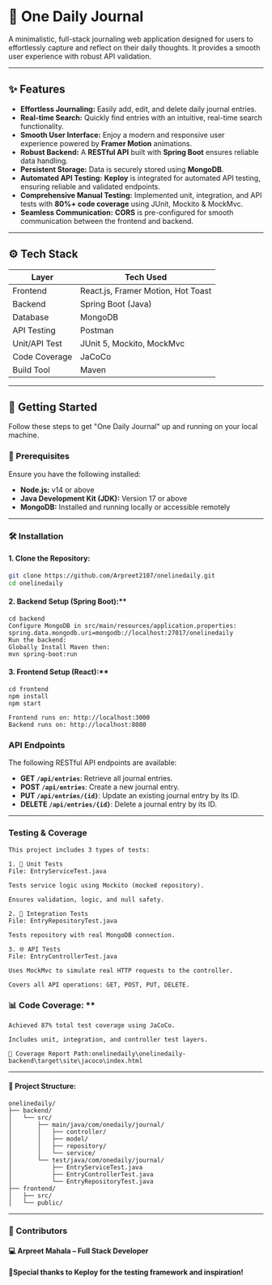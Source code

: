 # 📝 One Daily Journal

A minimalistic, full-stack journaling web application designed for users to effortlessly capture and reflect on their daily thoughts. It provides a smooth user experience with robust API validation.

---

## ✨ Features

* **Effortless Journaling:** Easily add, edit, and delete daily journal entries.
* **Real-time Search:** Quickly find entries with an intuitive, real-time search functionality.
* **Smooth User Interface:** Enjoy a modern and responsive user experience powered by **Framer Motion** animations.
* **Robust Backend:** A **RESTful API** built with **Spring Boot** ensures reliable data handling.
* **Persistent Storage:** Data is securely stored using **MongoDB**.
* **Automated API Testing:** **Keploy** is integrated for automated API testing, ensuring reliable and validated endpoints.
* **Comprehensive Manual Testing:** Implemented unit, integration, and API tests with **80%+ code coverage** using JUnit, Mockito & MockMvc.
* **Seamless Communication:** **CORS** is pre-configured for smooth communication between the frontend and backend.

---

## ⚙️ Tech Stack

| Layer | Tech Used |
|--------------|----------------------------------|
| Frontend | React.js, Framer Motion, Hot Toast |
| Backend | Spring Boot (Java) |
| Database | MongoDB |
| API Testing | Postman |
| Unit/API Test| JUnit 5, Mockito, MockMvc |
| Code Coverage| JaCoCo |
| Build Tool | Maven |

---

## 🚀 Getting Started

Follow these steps to get "One Daily Journal" up and running on your local machine.

### 🔧 Prerequisites

Ensure you have the following installed:

- **Node.js:** v14 or above
- **Java Development Kit (JDK):** Version 17 or above
- **MongoDB:** Installed and running locally or accessible remotely

---

### 🛠️ Installation

#### 1. **Clone the Repository:**

```bash
git clone https://github.com/Arpreet2107/onelinedaily.git
cd onelinedaily
```
#### 2. Backend Setup (Spring Boot):**
```
cd backend
Configure MongoDB in src/main/resources/application.properties:
spring.data.mongodb.uri=mongodb://localhost:27017/onelinedaily
Run the backend:
Globally Install Maven then:
mvn spring-boot:run
```
#### 3. Frontend Setup (React):**
```
cd frontend
npm install
npm start

Frontend runs on: http://localhost:3000
Backend runs on: http://localhost:8080
```

### API Endpoints

The following RESTful API endpoints are available:

* **GET `/api/entries`**: Retrieve all journal entries.
* **POST `/api/entries`**: Create a new journal entry.
* **PUT `/api/entries/{id}`**: Update an existing journal entry by its ID.
* **DELETE `/api/entries/{id}`**: Delete a journal entry by its ID.

---

### Testing & Coverage
```
This project includes 3 types of tests:

1. 🧪 Unit Tests
File: EntryServiceTest.java

Tests service logic using Mockito (mocked repository).

Ensures validation, logic, and null safety.

2. 🧩 Integration Tests
File: EntryRepositoryTest.java

Tests repository with real MongoDB connection.

3. 🌐 API Tests
File: EntryControllerTest.java

Uses MockMvc to simulate real HTTP requests to the controller.

Covers all API operations: GET, POST, PUT, DELETE.
```

### 📊 Code Coverage: **
```
Achieved 87% total test coverage using JaCoCo.

Includes unit, integration, and controller test layers.

📸 Coverage Report Path:onelinedaily\onelinedaily-backend\target\site\jacoco\index.html
```
---
#### 🧱 Project Structure:
```
onelinedaily/
├── backend/
│   └── src/
│       ├── main/java/com/onedaily/journal/
│       │   ├── controller/
│       │   ├── model/
│       │   ├── repository/
│       │   └── service/
│       └── test/java/com/onedaily/journal/
│           ├── EntryServiceTest.java
│           ├── EntryControllerTest.java
│           └── EntryRepositoryTest.java
├── frontend/
│   ├── src/
│   └── public/
```
---
### 🤝 Contributors
 #### 💻 Arpreet Mahala – Full Stack Developer

 #### 🧪Special thanks to Keploy for the testing framework and inspiration!
